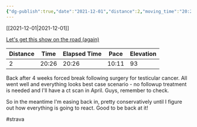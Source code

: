 ```yaml
---
{"dg-publish":true,"date":"2021-12-01","distance":2,"moving_time":"20:26","elapsed_time":"20:26","pace":"10:11","total_elevation_gain":93,"url":"https://www.strava.com/activities/6332504582","permalink":"/01-personal/strava/2021-12-01-let-s-get-this-show-on-the-road-again/","dgPassFrontmatter":true}
---
```



[[2021-12-01\|2021-12-01]]

[Let's get this show on the road (again)](https://www.strava.com/activities/6332504582)

| Distance | Time  | Elapsed Time | Pace  | Elevation |
| -------- | ----- | ------------ | ----- | --------- |
| 2        | 20:26 | 20:26        | 10:11 | 93        |


Back after 4 weeks forced break following surgery for testicular cancer. All went well and everything looks best case scenario - no followup treatment is needed and I'll have a ct scan in April. Guys, remember to check.

So in the meantime I'm easing back in, pretty conservatively until I figure out how everything is going to react. Good to be back at it!

#strava
